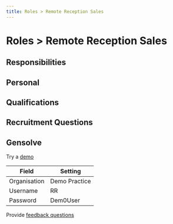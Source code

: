 ```yaml
---
title: Roles > Remote Reception Sales
---
```


# Roles > Remote Reception Sales

## Responsibilities

## Personal

## Qualifications

## Recruitment Questions

## Gensolve

Try a [demo](/journey/demo/)

| Field        | Setting       |
| ------------ | ------------- |
| Organisation | Demo Practice |
| Username     | RR            |
| Password     | Dem0User      |

Provide [feedback questions](/support/feedback-questions.md)

